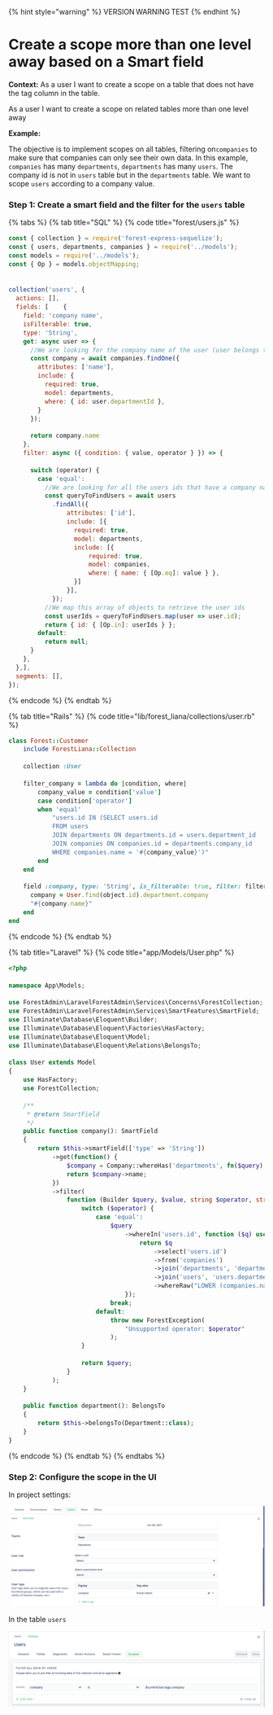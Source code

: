 {% hint style="warning" %}
VERSION WARNING TEST
{% endhint %}

# Create a scope more than one level away based on a Smart field

**Context:** As a user I want to create a scope on a table that does not have the tag column in the table.

As a user I want to create a scope on related tables more than one level away

**Example:**

The objective is to implement scopes on all tables, filtering on`companies` to make sure that companies can only see their own data. In this example, `companies` has many `departments`, `departments` has many `users`. The company id is not in `users` table but in the `departments` table. We want to scope `users` according to a company value.

### **Step 1: Create a smart field and the filter for the `users` table**

{% tabs %}
{% tab title="SQL" %}
{% code title="forest/users.js" %}
```javascript
const { collection } = require('forest-express-sequelize');
const { users, departments, companies } = require('../models');
const models = require('../models');
const { Op } = models.objectMapping;


collection('users', {
  actions: [],
  fields: [    {
    field: 'company name',
    isFilterable: true,
    type: 'String',
    get: async user => {
      //We are looking for the company name of the user (user belongs to a department that belongs to a company)
      const company = await companies.findOne({
        attributes: ['name'],
        include: {
          required: true,
          model: departments,
          where: { id: user.departmentId },
        }
      });

      return company.name
    },
    filter: async ({ condition: { value, operator } }) => {

      switch (operator) {
        case 'equal':
          //We are looking for all the users ids that have a company name equal to the condition value
          const queryToFindUsers = await users
            .findAll({
                attributes: ['id'],
                include: [{
                  required: true,
                  model: departments,
                  include: [{
                      required: true,
                      model: companies,
                      where: { name: { [Op.eq]: value } },
                  }]
                }],
	        });
          //We map this array of objects to retrieve the user ids
          const userIds = queryToFindUsers.map(user => user.id);
          return { id: { [Op.in]: userIds } };
        default:
          return null;
      }
    },
  },],
  segments: [],
});
```
{% endcode %}
{% endtab %}

{% tab title="Rails" %}
{% code title="lib/forest_liana/collections/user.rb" %}
```ruby
class Forest::Customer
    include ForestLiana::Collection

    collection :User

    filter_company = lambda do |condition, where|
        company_value = condition['value']
        case condition['operator']
        when 'equal'
            "users.id IN (SELECT users.id
            FROM users
            JOIN departments ON departments.id = users.department_id
            JOIN companies ON companies.id = departments.company_id
            WHERE companies.name = '#{company_value}')"
        end
    end

    field :company, type: 'String', is_filterable: true, filter: filter_company do
      company = User.find(object.id).department.company
      "#{company.name}"
    end
end
```
{% endcode %}
{% endtab %}

{% tab title="Laravel" %}
{% code title="app/Models/User.php" %}
```php
<?php

namespace App\Models;

use ForestAdmin\LaravelForestAdmin\Services\Concerns\ForestCollection;
use ForestAdmin\LaravelForestAdmin\Services\SmartFeatures\SmartField;
use Illuminate\Database\Eloquent\Builder;
use Illuminate\Database\Eloquent\Factories\HasFactory;
use Illuminate\Database\Eloquent\Model;
use Illuminate\Database\Eloquent\Relations\BelongsTo;

class User extends Model
{
    use HasFactory;
    use ForestCollection;

    /**
     * @return SmartField
     */
    public function company(): SmartField
    {
        return $this->smartField(['type' => 'String'])
            ->get(function() {
                $company = Company::whereHas('departments', fn($query) => $query->where('departments.id', $this->department->id))->first();
                return $company->name;
            })
            ->filter(
                function (Builder $query, $value, string $operator, string $aggregator) {
                    switch ($operator) {
                        case 'equal':
                            $query
                                ->whereIn('users.id', function ($q) use ($value, $aggregator) {
                                    return $q
                                        ->select('users.id')
                                        ->from('companies')
                                        ->join('departments', 'departments.company_id', '=', 'companies.id')
                                        ->join('users', 'users.department_id', '=', 'departments.id')
                                        ->whereRaw("LOWER (companies.name) LIKE LOWER(?)", ['%' . $value . '%'], $aggregator);
                                });
                            break;
                        default:
                            throw new ForestException(
                                "Unsupported operator: $operator"
                            );
                    }

                    return $query;
                }
            );
    }

    public function department(): BelongsTo
    {
        return $this->belongsTo(Department::class);
    }
}
```
{% endcode %}
{% endtab %}
{% endtabs %}

### **Step 2: Configure the scope in the UI**

In project settings:

![](<../../.gitbook/assets/image (513).png>)

In the table `users`

![](<../../.gitbook/assets/image (516).png>)
